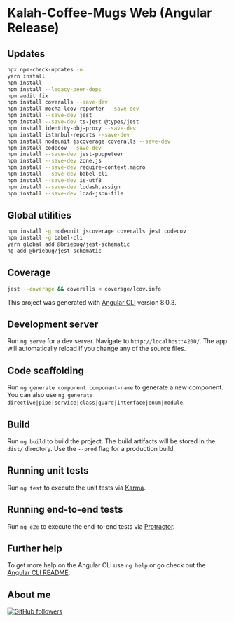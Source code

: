 # Kalah-Coffee-Mugs Web (Angular Release)

## Updates

```bash
npx npm-check-updates -u
yarn install
npm install
npm install --legacy-peer-deps
npm audit fix
npm install coveralls --save-dev
npm install mocha-lcov-reporter --save-dev
npm install --save-dev jest
npm install --save-dev ts-jest @types/jest
npm install identity-obj-proxy --save-dev
npm install istanbul-reports --save-dev
npm install nodeunit jscoverage coveralls --save-dev
npm install codecov --save-dev
npm install --save-dev jest-puppeteer
npm install --save-dev zone.js
npm install --save-dev require-context.macro
npm install --save-dev babel-cli
npm install --save-dev is-utf8
npm install --save-dev lodash.assign
npm install --save-dev load-json-file
```

## Global utilities

```bash
npm install -g nodeunit jscoverage coveralls jest codecov
npm install -g babel-cli
yarn global add @briebug/jest-schematic
ng add @briebug/jest-schematic
```

## Coverage

```bash
jest --coverage && coveralls < coverage/lcov.info
```

This project was generated with [Angular CLI](https://github.com/angular/angular-cli) version 8.0.3.

## Development server

Run `ng serve` for a dev server. Navigate to `http://localhost:4200/`. The app will automatically reload if you change any of the source files.

## Code scaffolding

Run `ng generate component component-name` to generate a new component. You can also use `ng generate directive|pipe|service|class|guard|interface|enum|module`.

## Build

Run `ng build` to build the project. The build artifacts will be stored in the `dist/` directory. Use the `--prod` flag for a production build.

## Running unit tests

Run `ng test` to execute the unit tests via [Karma](https://karma-runner.github.io).

## Running end-to-end tests

Run `ng e2e` to execute the end-to-end tests via [Protractor](http://www.protractortest.org/).

## Further help

To get more help on the Angular CLI use `ng help` or go check out the [Angular CLI README](https://github.com/angular/angular-cli/blob/master/README.md).

## About me

[![GitHub followers](https://img.shields.io/github/followers/jesperancinha.svg?label=Jesperancinha&style=for-the-badge&logo=github&color=grey "GitHub")](https://github.com/jesperancinha)
